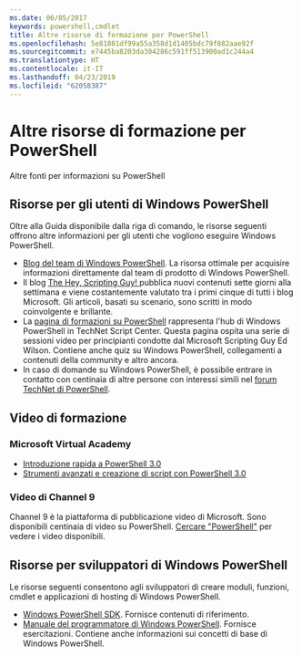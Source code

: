 ```yaml
---
ms.date: 06/05/2017
keywords: powershell,cmdlet
title: Altre risorse di formazione per PowerShell
ms.openlocfilehash: 5e81801df99a55a358d1d1405bdc79f882aae92f
ms.sourcegitcommit: e7445ba8203da304286c591ff513900ad1c244a4
ms.translationtype: HT
ms.contentlocale: it-IT
ms.lasthandoff: 04/23/2019
ms.locfileid: "62058387"
---
```

# <a name="more-powershell-learning"></a>Altre risorse di formazione per PowerShell

Altre fonti per informazioni su PowerShell

## <a name="resources-for-windows-powershell-users"></a>Risorse per gli utenti di Windows PowerShell

Oltre alla Guida disponibile dalla riga di comando, le risorse seguenti offrono altre informazioni per gli utenti che vogliono eseguire Windows PowerShell.

- [Blog del team di Windows PowerShell](https://blogs.msdn.microsoft.com/powershell/). La risorsa ottimale per acquisire informazioni direttamente dal team di prodotto di Windows PowerShell.
- Il blog [The Hey, Scripting Guy! ](https://blogs.technet.microsoft.com/heyscriptingguy/) pubblica nuovi contenuti sette giorni alla settimana e viene costantemente valutato tra i primi cinque di tutti i blog Microsoft. Gli articoli, basati su scenario, sono scritti in modo coinvolgente e brillante.
- La [pagina di formazioni su PowerShell](https://blogs.technet.microsoft.com/heyscriptingguy/2015/01/04/weekend-scripter-the-best-ways-to-learn-powershell/) rappresenta l'hub di Windows PowerShell in TechNet Script Center. Questa pagina ospita una serie di sessioni video per principianti condotte dal Microsoft Scripting Guy Ed Wilson. Contiene anche quiz su Windows PowerShell, collegamenti a contenuti della community e altro ancora.
- In caso di domande su Windows PowerShell, è possibile entrare in contatto con centinaia di altre persone con interessi simili nel [forum TechNet di PowerShell](https://social.technet.microsoft.com/Forums/home?forum=winserverpowershell).

## <a name="video-training"></a>Video di formazione

### <a name="microsoft-virtual-academy"></a>Microsoft Virtual Academy

- [Introduzione rapida a PowerShell 3.0](https://mva.microsoft.com/en-US/training-courses/getting-started-with-powershell-30-jump-start-8276)
- [Strumenti avanzati e creazione di script con PowerShell 3.0](https://mva.microsoft.com/en-US/training-courses/advanced-tools-scripting-with-powershell-30-jump-start-8277)

### <a name="channel-9-videos"></a>Video di Channel 9

Channel 9 è la piattaforma di pubblicazione video di Microsoft. Sono disponibili centinaia di video su PowerShell. [Cercare "PowerShell"](https://channel9.msdn.com/Search?term=PowerShell&sortBy=top-rated) per vedere i video disponibili.

## <a name="resources-for-windows-powershell-developers"></a>Risorse per sviluppatori di Windows PowerShell

Le risorse seguenti consentono agli sviluppatori di creare moduli, funzioni, cmdlet e applicazioni di hosting di Windows PowerShell.

- [Windows PowerShell SDK](https://go.microsoft.com/fwlink/p/?LinkID=89595). Fornisce contenuti di riferimento.
- [Manuale del programmatore di Windows PowerShell](https://go.microsoft.com/fwlink/p/?LinkID=89596). Fornisce esercitazioni. Contiene anche informazioni sui concetti di base di Windows PowerShell.
